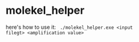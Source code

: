 # molekel_helper

here's how to use it:
<code>
./molekel_helper.exe \<input filegt\> \<amplification value\>
</code>
